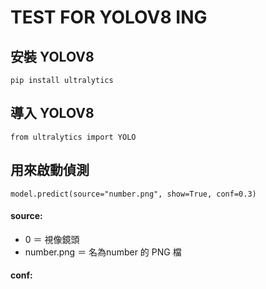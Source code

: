 # TEST FOR YOLOV8 ING

## 安裝 YOLOV8

```angular2html
pip install ultralytics
```
## 導入 YOLOV8

```angular2html
from ultralytics import YOLO
```

## 用來啟動偵測

```angular2html
model.predict(source="number.png", show=True, conf=0.3)
```
#### source:
- 0 ＝ 視像鏡頭
- number.png ＝ 名為number 的 PNG 檔

#### conf:

